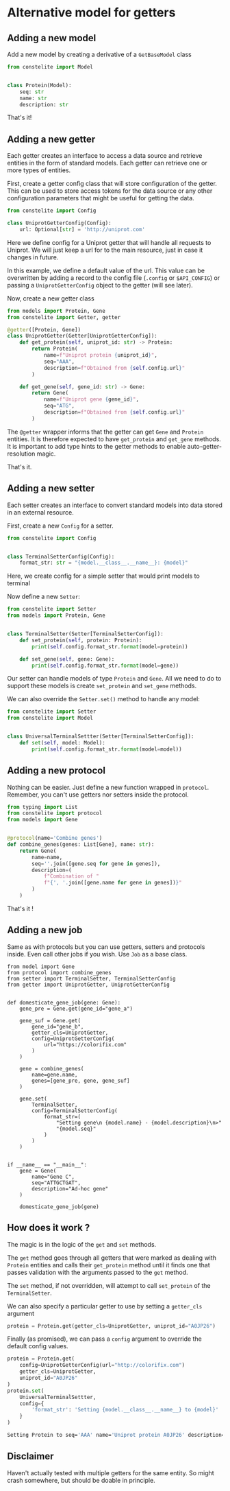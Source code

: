 # Alternative model for getters

## Adding a new model

Add a new model by creating a derivative of a `GetBaseModel` class

```python
from constelite import Model


class Protein(Model):
    seq: str
    name: str
    description: str
```

That's it!

## Adding a new getter

Each getter creates an interface to access a data source and retrieve entities in the form of standard models. Each getter can retrieve one or more types of entities.

First, create a getter config class that will store configuration of the getter. This can be used to store access tokens for the data source or any other configuration parameters that might be useful for getting the data.

```python
from constelite import Config

class UniprotGetterConfig(Config):
    url: Optional[str] = 'http://uniprot.com'
``` 
Here we define config for a Uniprot getter that will handle all requests to Uniprot. We will just keep a url for to the main resource, just in case it changes in future.

In this example, we define a default value of the url. This value can be overwritten by adding a record to the config file (`.config` or `$API_CONFIG`) or passing a `UniprotGetterConfig` object to the getter (will see later).

Now, create a new getter class

```python
from models import Protein, Gene
from constelite import Getter, getter

@getter([Protein, Gene])
class UniprotGetter(Getter[UniprotGetterConfig]):
    def get_protein(self, uniprot_id: str) -> Protein:
        return Protein(
            name=f"Uniprot protein {uniprot_id}",
            seq="AAA",
            description=f"Obtained from {self.config.url}"
        )

    def get_gene(self, gene_id: str) -> Gene:
        return Gene(
            name=f"Uniprot gene {gene_id}",
            seq="ATG",
            description=f"Obtained from {self.config.url}"
        )
```
The `@getter` wrapper informs that the getter can get `Gene` and `Protein` entities. It is therefore expected to have `get_protein` and `get_gene` methods. It is important to add type hints to the getter methods to enable auto-getter-resolution magic.

That's it.

## Adding a new setter

Each setter creates an interface to convert standard models into data stored in an external resource.

First, create a new `Config` for a setter.

```python
from constelite import Config


class TerminalSetterConfig(Config):
    format_str: str = "{model.__class__.__name__}: {model}"
```

Here, we create config for a simple setter that would print models to terminal

Now define a new `Setter`:

```python
from constelite import Setter
from models import Protein, Gene


class TerminalSetter(Setter[TerminalSetterConfig]):
    def set_protein(self, protein: Protein):
        print(self.config.format_str.format(model=protein))

    def set_gene(self, gene: Gene):
        print(self.config.format_str.format(model=gene))
```

Our setter can handle models of type `Protein` and `Gene`. All we need to do to support these models is create `set_protein` and `set_gene` methods.

We can also override the `Setter.set()` method to handle any model:

```python
from constelite import Setter
from constelite import Model


class UniversalTerminalSettter(Setter[TerminalSetterConfig]):
    def set(self, model: Model):
        print(self.config.format_str.format(model=model))
```

## Adding a new protocol

Nothing can be easier. Just define a new function wrapped in `protocol`. Remember, you can't use getters nor setters inside the protocol.

```python
from typing import List
from constelite import protocol
from models import Gene


@protocol(name='Combine genes')
def combine_genes(genes: List[Gene], name: str):
    return Gene(
        name=name,
        seq=''.join([gene.seq for gene in genes]),
        description=(
            f"Combination of "
            f"{', '.join([gene.name for gene in genes])}"
        )
    )
```

That's it !

## Adding a new job

Same as with protocols but you can use  getters, setters and protocols inside. Even call other jobs if you wish. Use `Job` as a base class.

```pyhon
from model import Gene
from protocol import combine_genes
from setter import TerminalSetter, TerminalSetterConfig
from getter import UniprotGetter, UniprotGetterConfig


def domesticate_gene_job(gene: Gene):
    gene_pre = Gene.get(gene_id="gene_a")

    gene_suf = Gene.get(
        gene_id="gene_b",
        getter_cls=UniprotGetter,
        config=UniprotGetterConfig(
            url="https://colorifix.com"
        )
    )

    gene = combine_genes(
        name=gene.name,
        genes=[gene_pre, gene, gene_suf]
    )

    gene.set(
        TerminalSetter,
        config=TerminalSetterConfig(
            format_str=(
                "Setting gene\n {model.name} - {model.description}\n>"
                "{model.seq}"
            )
        )
    )


if __name__ == "__main__":
    gene = Gene(
        name="Gene C",
        seq="ATTGCTGAT",
        description="Ad-hoc gene"
    )

    domesticate_gene_job(gene)
```

## How does it work ?

The magic is in the logic of the `get` and `set` methods.

The `get` method goes through all getters that were marked as dealing with `Protein` entities and calls their `get_protein` method until it finds one that passes validation with the arguments passed to the `get` method.

The `set` method, if not overridden, will attempt to call `set_protein` of the `TerminalSetter`.


We can also specify a particular getter to use by setting a `getter_cls` argument

```python
protein = Protein.get(getter_cls=UniprotGetter, uniprot_id="A0JP26")
```

Finally (as promised), we can pass a `config` argument to override the default config values.

```python
protein = Protein.get(
    config=UniprotGetterConfig(url="http://colorifix.com")
    getter_cls=UniprotGetter,
    uniprot_id="A0JP26"
)
protein.set(
    UniversalTerminalSettter,
    config={
        'format_str': 'Setting {model.__class__.__name__} to {model}'
    }
)
```
```bash
Setting Protein to seq='AAA' name='Uniprot protein A0JP26' description='Obtained from http://colorifix.com'
```

## Disclaimer

Haven't  actually tested with multiple getters for the same entity. So might crash somewhere, but should be doable in principle.




